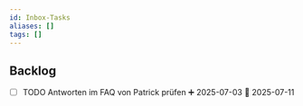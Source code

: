 ```yaml
---
id: Inbox-Tasks
aliases: []
tags: []
---
```



## Backlog

- [ ] TODO Antworten im FAQ von Patrick prüfen ➕ 2025-07-03 📅 2025-07-11
